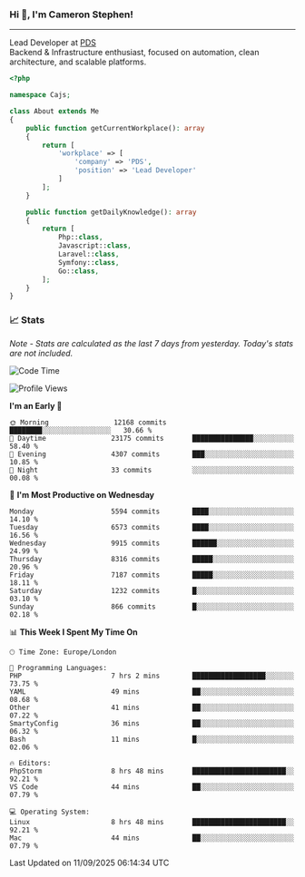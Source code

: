 ### Hi 👋, I'm Cameron Stephen!

---

Lead Developer at [PDS](https://prindatasolutions.co.uk)  
Backend & Infrastructure enthusiast, focused on automation, clean architecture, and scalable platforms.


```php
<?php

namespace Cajs;

class About extends Me
{
    public function getCurrentWorkplace(): array
    {
        return [
            'workplace' => [
                'company' => 'PDS',
                'position' => 'Lead Developer'
            ]
        ];
    }

    public function getDailyKnowledge(): array
    {
        return [
            Php::class,
            Javascript::class,
            Laravel::class,
            Symfony::class,
            Go::class,
        ];
    }
}
```

### 📈 Stats
<p><em>Note - Stats are calculated as the last 7 days from yesterday. Today's stats are not included.</em></p>


<!--START_SECTION:waka-->
![Code Time](http://img.shields.io/badge/Code%20Time-4%2C685%20hrs%201%20min-blue)

![Profile Views](http://img.shields.io/badge/Profile%20Views-0-blue)

**I'm an Early 🐤** 

```text
🌞 Morning                12168 commits       ████████░░░░░░░░░░░░░░░░░   30.66 % 
🌆 Daytime                23175 commits       ███████████████░░░░░░░░░░   58.40 % 
🌃 Evening                4307 commits        ███░░░░░░░░░░░░░░░░░░░░░░   10.85 % 
🌙 Night                  33 commits          ░░░░░░░░░░░░░░░░░░░░░░░░░   00.08 % 
```
📅 **I'm Most Productive on Wednesday** 

```text
Monday                   5594 commits        ████░░░░░░░░░░░░░░░░░░░░░   14.10 % 
Tuesday                  6573 commits        ████░░░░░░░░░░░░░░░░░░░░░   16.56 % 
Wednesday                9915 commits        ██████░░░░░░░░░░░░░░░░░░░   24.99 % 
Thursday                 8316 commits        █████░░░░░░░░░░░░░░░░░░░░   20.96 % 
Friday                   7187 commits        █████░░░░░░░░░░░░░░░░░░░░   18.11 % 
Saturday                 1232 commits        █░░░░░░░░░░░░░░░░░░░░░░░░   03.10 % 
Sunday                   866 commits         █░░░░░░░░░░░░░░░░░░░░░░░░   02.18 % 
```


📊 **This Week I Spent My Time On** 

```text
🕑︎ Time Zone: Europe/London

💬 Programming Languages: 
PHP                      7 hrs 2 mins        ██████████████████░░░░░░░   73.75 % 
YAML                     49 mins             ██░░░░░░░░░░░░░░░░░░░░░░░   08.68 % 
Other                    41 mins             ██░░░░░░░░░░░░░░░░░░░░░░░   07.22 % 
SmartyConfig             36 mins             ██░░░░░░░░░░░░░░░░░░░░░░░   06.32 % 
Bash                     11 mins             █░░░░░░░░░░░░░░░░░░░░░░░░   02.06 % 

🔥 Editors: 
PhpStorm                 8 hrs 48 mins       ███████████████████████░░   92.21 % 
VS Code                  44 mins             ██░░░░░░░░░░░░░░░░░░░░░░░   07.79 % 

💻 Operating System: 
Linux                    8 hrs 48 mins       ███████████████████████░░   92.21 % 
Mac                      44 mins             ██░░░░░░░░░░░░░░░░░░░░░░░   07.79 % 
```


 Last Updated on 11/09/2025 06:14:34 UTC
<!--END_SECTION:waka-->

